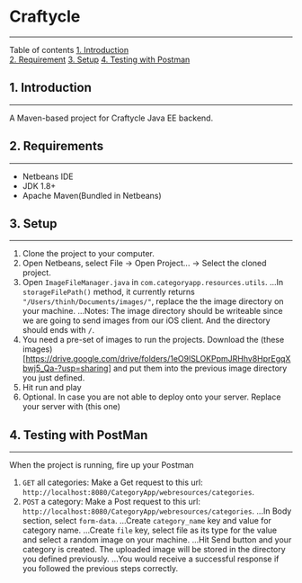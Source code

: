 # Craftycle 
---
Table of contents
[1. Introduction](#introduction)  
[2. Requirement](#requirements)
[3. Setup](#setup)
[4. Testing with Postman](#tesing)

## 1. Introduction
---
A Maven-based project for Craftycle Java EE backend.

## 2. Requirements
---
  * Netbeans IDE  
  * JDK 1.8+  
  * Apache Maven(Bundled in Netbeans)

## 3. Setup
---

1. Clone the project to your computer.
2. Open Netbeans, select File -> Open Project... -> Select the cloned project.
3. Open `ImageFileManager.java` in `com.categoryapp.resources.utils`.
...In `storageFilePath()` method, it currently returns `"/Users/thinh/Documents/images/"`, replace the the image directory on your machine.
...Notes: The image directory should be writeable since we are going to send images from our iOS client. And the directory should ends with `/`.
4. You need a pre-set of images to run the projects. Download the (these images)[https://drive.google.com/drive/folders/1eO9lSLOKPpmJRHhv8HprEgqXbwj5_Qa-?usp=sharing] and put them into the previous image directory you just defined.
5. Hit run and play
6. Optional. In case you are not able to deploy onto your server. Replace your server with (this one)

## 4. Testing with PostMan
---
When the project is running, fire up your Postman

1. `GET` all categories: Make a Get request to this url: `http://localhost:8080/CategoryApp/webresources/categories`.
2. `POST` a category: Make a Post request to this url: `http://localhost:8080/CategoryApp/webresources/categories`.
...In Body section, select `form-data`.
...Create `category_name` key and value for category name.
...Create `file` key, select file as its type for the value and select a random image on your machine.
...Hit Send button and your category is created. The uploaded image will be stored in the directory you defined previously.
...You would receive a successful response if you followed the previous steps correctly.
